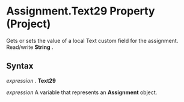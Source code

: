 
# Assignment.Text29 Property (Project)

Gets or sets the value of a local Text custom field for the assignment. Read/write  **String** .


## Syntax

 _expression_ . **Text29**

 _expression_ A variable that represents an **Assignment** object.

